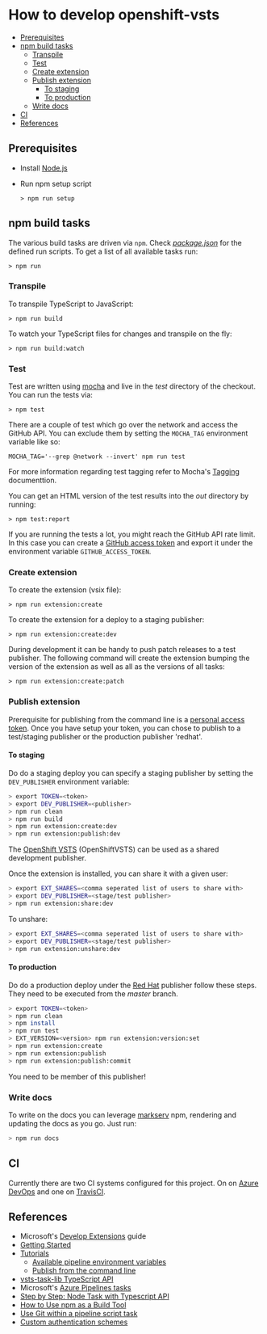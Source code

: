 # How to develop openshift-vsts

<!-- MarkdownTOC autolink="true" autoanchor="true" -->

- [Prerequisites](#prerequisites)
- [npm build tasks](#npm-build-tasks)
	- [Transpile](#transpile)
	- [Test](#test)
	- [Create extension](#create-extension)
	- [Publish extension](#publish-extension)
		- [To staging](#to-staging)
		- [To production](#to-production)
	- [Write docs](#write-docs)
- [CI](#ci)
- [References](#references)

<!-- /MarkdownTOC -->

<a id="prerequisites"></a>
## Prerequisites

- Install [Node.js](https://nodejs.org/en/)
- Run npm setup script

    `> npm run setup`

<a id="npm-build-tasks"></a>
## npm build tasks

The various build tasks are driven via `npm`.
Check [_package.json_](https://github.com/redhat-developer/openshift-vsts/blob/master/package.json) for the defined run scripts.
To get a list of all available tasks run:

`> npm run`

<a id="transpile"></a>
### Transpile

To transpile TypeScript to JavaScript:

`> npm run build`

To watch your TypeScript files for changes and transpile on the fly:

`> npm run build:watch`

<a id="test"></a>
### Test

Test are written using [mocha](https://mochajs.org/) and live in the *_test_* directory of the checkout. You can run the tests via:

`> npm test`

There are a couple of test which go over the network and access the GitHub API.
You can exclude them by setting the `MOCHA_TAG` environment variable like so:

`MOCHA_TAG='--grep @network --invert' npm run test`

For more information regarding test tagging refer to Mocha's [Tagging](https://github.com/mochajs/mocha/wiki/Tagging) documenttion.

You can get an HTML version of the test results into the _out_ directory by running:

`> npm test:report`

If you are running the tests a lot, you might reach the GitHub API rate limit.
In this case you can create a [GitHub access token](https://help.github.com/articles/creating-a-personal-access-token-for-the-command-line) and export it under the environment variable `GITHUB_ACCESS_TOKEN`.

<a id="create-extension"></a>
### Create extension 

To create the extension (vsix file): 

`> npm run extension:create`

To create the extension for a deploy to a staging publisher:

`> npm run extension:create:dev`

During development it can be handy to push patch releases to a test publisher.
The following command will create the extension bumping the version of the extension as well as all as the versions of all tasks:

`> npm run extension:create:patch`


<a id="publish-extension"></a>
### Publish extension

Prerequisite for publishing from the command line is a [personal access token](https://docs.microsoft.com/en-us/azure/devops/extend/publish/command-line?view=vsts#acquire-the-tfs-cross-platform-command-line-interface).
Once you have setup your token, you can chose to publish to a test/staging publisher or the production publisher 'redhat'.

<a id="to-staging"></a>
#### To staging

Do do a staging deploy you can specify a staging publisher by setting the `DEV_PUBLISHER` environment variable:

```bash
> export TOKEN=<token>
> export DEV_PUBLISHER=<publisher>
> npm run clean
> npm run build
> npm run extension:create:dev
> npm run extension:publish:dev
```

The [OpenShift VSTS](https://marketplace.visualstudio.com/manage/publishers/openshiftvsts) (OpenShiftVSTS) can be used as a shared development publisher.

Once the extension is installed, you can share it with a given user:

```bash
> export EXT_SHARES=<comma seperated list of users to share with>
> export DEV_PUBLISHER=<stage/test publisher>
> npm run extension:share:dev
```

To unshare:

```bash
> export EXT_SHARES=<comma seperated list of users to share with>
> export DEV_PUBLISHER=<stage/test publisher>
> npm run extension:unshare:dev
```

<a id="to-production"></a>
#### To production

Do do a production deploy under the [Red Hat](https://marketplace.visualstudio.com/manage/publishers/redhat) publisher follow these steps.
They need to be executed from the _master_ branch. 

```bash
> export TOKEN=<token>
> npm run clean
> npm install
> npm run test
> EXT_VERSION=<version> npm run extension:version:set
> npm run extension:create
> npm run extension:publish
> npm run extension:publish:commit
```

You need to be member of this publisher!

<a id="write-docs"></a>
### Write docs

To write on the docs you can leverage [markserv](https://www.npmjs.com/package/markserv) npm, rendering and updating the docs as you go.
Just run:

```bash
> npm run docs
```

<a id="ci"></a>
## CI

Currently there are two CI systems configured for this project. On on [Azure DevOps](https://dev.azure.com/redhat-developer/openshift-vsts) and one on [TravisCI](https://travis-ci.org/redhat-developer/openshift-vsts).

<a id="references"></a>
## References

- Microsoft's [Develop Extensions](https://docs.microsoft.com/en-us/azure/devops/extend/?view=vsts) guide
- [Getting Started](https://docs.microsoft.com/en-us/azure/devops/extend/get-started/node?view=vsts)
- [Tutorials](https://docs.microsoft.com/en-us/azure/devops/extend/get-started/tutorials?view=vsts)
  - [Available pipeline environment variables](https://docs.microsoft.com/en-us/azure/devops/pipelines/build/variables?view=vsts)
  - [Publish from the command line](https://docs.microsoft.com/en-us/azure/devops/extend/publish/command-line?view=vsts)
- [vsts-task-lib TypeScript API](https://github.com/Microsoft/vsts-task-lib/blob/master/node/docs/vsts-task-lib.md#toolrunnerToolRunnerargIf)
- Microsoft's [Azure Pipelines tasks](https://github.com/Microsoft/vsts-tasks)
- [Step by Step: Node Task with Typescript API](https://github.com/Microsoft/vsts-task-lib/blob/master/node/docs/stepbystep.md)
- [How to Use npm as a Build Tool](https://www.keithcirkel.co.uk/how-to-use-npm-as-a-build-tool)
- [Use Git within a pipeline script task](https://docs.microsoft.com/en-us/azure/devops/pipelines/scripts/git-commands?view=vsts&tabs=yaml)
- [Custom authentication schemes](https://jessehouwing.net/vsts-build-release-define-custom-authentication-scheme/)